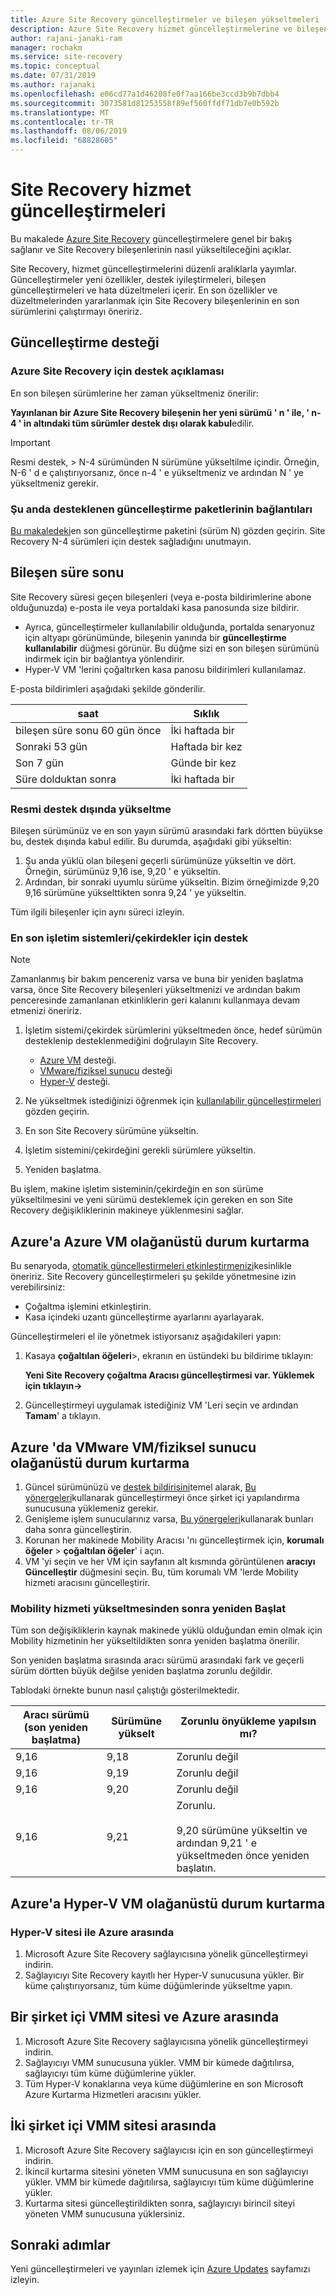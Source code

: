 ```yaml
---
title: Azure Site Recovery güncelleştirmeler ve bileşen yükseltmeleri
description: Azure Site Recovery hizmet güncelleştirmelerine ve bileşen yükseltmelerine genel bakış sunar.
author: rajani-janaki-ram
manager: rochakm
ms.service: site-recovery
ms.topic: conceptual
ms.date: 07/31/2019
ms.author: rajanaki
ms.openlocfilehash: e06cd77a1d46208fe0f7aa166be3ccd3b9b7dbb4
ms.sourcegitcommit: 3073581d81253558f89ef560ffdf71db7e0b592b
ms.translationtype: MT
ms.contentlocale: tr-TR
ms.lasthandoff: 08/06/2019
ms.locfileid: "68828605"
---
```

# <a name="service-updates-in-site-recovery"></a>Site Recovery hizmet güncelleştirmeleri

Bu makalede [Azure Site Recovery](site-recovery-overview.md) güncelleştirmelere genel bir bakış sağlanır ve Site Recovery bileşenlerinin nasıl yükseltileceğini açıklar.

Site Recovery, hizmet güncelleştirmelerini düzenli aralıklarla yayımlar. Güncelleştirmeler yeni özellikler, destek iyileştirmeleri, bileşen güncelleştirmeleri ve hata düzeltmeleri içerir. En son özellikler ve düzeltmelerinden yararlanmak için Site Recovery bileşenlerinin en son sürümlerini çalıştırmayı öneririz. 
 
 
## <a name="updates-support"></a>Güncelleştirme desteği

### <a name="support-statement-for-azure-site-recovery"></a>Azure Site Recovery için destek açıklaması

En son bileşen sürümlerine her zaman yükseltmeniz önerilir:

**Yayınlanan bir Azure Site Recovery bileşenin her yeni sürümü ' n ' ile, ' n-4 ' in altındaki tüm sürümler destek dışı olarak kabul**edilir. 

> [!IMPORTANT]
> Resmi destek, > N-4 sürümünden N sürümüne yükseltilme içindir. Örneğin, N-6 ' d e çalıştırıyorsanız, önce n-4 ' e yükseltmeniz ve ardından N ' ye yükseltmeniz gerekir.


### <a name="links-to-currently-supported-update-rollups"></a>Şu anda desteklenen güncelleştirme paketlerinin bağlantıları

 [Bu makaledeki](site-recovery-whats-new.md)en son güncelleştirme paketini (sürüm N) gözden geçirin. Site Recovery N-4 sürümleri için destek sağladığını unutmayın.



## <a name="component-expiry"></a>Bileşen süre sonu

Site Recovery süresi geçen bileşenleri (veya e-posta bildirimlerine abone olduğunuzda) e-posta ile veya portaldaki kasa panosunda size bildirir.

- Ayrıca, güncelleştirmeler kullanılabilir olduğunda, portalda senaryonuz için altyapı görünümünde, bileşenin yanında bir **güncelleştirme kullanılabilir** düğmesi görünür. Bu düğme sizi en son bileşen sürümünü indirmek için bir bağlantıya yönlendirir.
-  Hyper-V VM 'lerini çoğaltırken kasa panosu bildirimleri kullanılamaz. 

E-posta bildirimleri aşağıdaki şekilde gönderilir.

**saat** | **Sıklık**
--- | ---
bileşen süre sonu 60 gün önce | İki haftada bir
Sonraki 53 gün | Haftada bir kez
Son 7 gün | Günde bir kez
Süre dolduktan sonra | İki haftada bir


### <a name="upgrading-outside-official-support"></a>Resmi destek dışında yükseltme

Bileşen sürümünüz ve en son yayın sürümü arasındaki fark dörtten büyükse bu, destek dışında kabul edilir. Bu durumda, aşağıdaki gibi yükseltin: 

1. Şu anda yüklü olan bileşeni geçerli sürümünüze yükseltin ve dört. Örneğin, sürümünüz 9,16 ise, 9,20 ' e yükseltin.
2. Ardından, bir sonraki uyumlu sürüme yükseltin. Bizim örneğimizde 9,20 9,16 sürümüne yükselttikten sonra 9,24 ' ye yükseltin. 

Tüm ilgili bileşenler için aynı süreci izleyin.

### <a name="support-for-latest-operating-systemskernels"></a>En son işletim sistemleri/çekirdekler için destek

> [!NOTE]
> Zamanlanmış bir bakım pencereniz varsa ve buna bir yeniden başlatma varsa, önce Site Recovery bileşenleri yükseltmenizi ve ardından bakım penceresinde zamanlanan etkinliklerin geri kalanını kullanmaya devam etmenizi öneririz.

1. İşletim sistemi/çekirdek sürümlerini yükseltmeden önce, hedef sürümün desteklenip desteklenmediğini doğrulayın Site Recovery. 

    - [Azure VM](azure-to-azure-support-matrix.md#replicated-machine-operating-systems) desteği.
    - [VMware/fiziksel sunucu](vmware-physical-azure-support-matrix.md#replicated-machines) desteği
    - [Hyper-V](hyper-v-azure-support-matrix.md#replicated-vms) desteği.
2. Ne yükseltmek istediğinizi öğrenmek için [kullanılabilir güncelleştirmeleri](site-recovery-whats-new.md) gözden geçirin.
3. En son Site Recovery sürümüne yükseltin.
4. İşletim sistemini/çekirdeğini gerekli sürümlere yükseltin.
5. Yeniden başlatma.


Bu işlem, makine işletim sisteminin/çekirdeğin en son sürüme yükseltilmesini ve yeni sürümü desteklemek için gereken en son Site Recovery değişikliklerinin makineye yüklenmesini sağlar.

## <a name="azure-vm-disaster-recovery-to-azure"></a>Azure'a Azure VM olağanüstü durum kurtarma

Bu senaryoda, [otomatik güncelleştirmeleri etkinleştirmenizi](azure-to-azure-autoupdate.md)kesinlikle öneririz. Site Recovery güncelleştirmeleri şu şekilde yönetmesine izin verebilirsiniz:

- Çoğaltma işlemini etkinleştirin.
- Kasa içindeki uzantı güncelleştirme ayarlarını ayarlayarak.

Güncelleştirmeleri el ile yönetmek istiyorsanız aşağıdakileri yapın:

1. Kasaya **çoğaltılan öğeleri**>, ekranın en üstündeki bu bildirime tıklayın: 
    
    **Yeni Site Recovery çoğaltma Aracısı güncelleştirmesi var. Yüklemek için tıklayın->**

4. Güncelleştirmeyi uygulamak istediğiniz VM 'Leri seçin ve ardından **Tamam**' a tıklayın.


## <a name="vmware-vmphysical-server-disaster-recovery-to-azure"></a>Azure 'da VMware VM/fiziksel sunucu olağanüstü durum kurtarma

1. Güncel sürümünüzü ve [destek bildirisini](#support-statement-for-azure-site-recovery)temel alarak, [Bu yönergeleri](vmware-azure-deploy-configuration-server.md#upgrade-the-configuration-server)kullanarak güncelleştirmeyi önce şirket içi yapılandırma sunucusuna yüklemeniz gerekir. 
2. Genişleme işlem sunucularınız varsa, [Bu yönergeleri](vmware-azure-manage-process-server.md#upgrade-a-process-server)kullanarak bunları daha sonra güncelleştirin.
3. Korunan her makinede Mobility Aracısı 'nı güncelleştirmek için, **korumalı öğeler** > **çoğaltılan öğeler**' i açın.
4. VM 'yi seçin ve her VM için sayfanın alt kısmında görüntülenen **aracıyı Güncelleştir** düğmesini seçin. Bu, tüm korumalı VM 'lerde Mobility hizmeti aracısını güncelleştirir.

### <a name="reboot-after-mobility-service-upgrade"></a>Mobility hizmeti yükseltmesinden sonra yeniden Başlat

Tüm son değişikliklerin kaynak makinede yüklü olduğundan emin olmak için Mobility hizmetinin her yükseltildikten sonra yeniden başlatma önerilir.

Son yeniden başlatma sırasında aracı sürümü arasındaki fark ve geçerli sürüm dörtten büyük değilse yeniden başlatma zorunlu değildir.

Tablodaki örnekte bunun nasıl çalıştığı gösterilmektedir.

|**Aracı sürümü (son yeniden başlatma)** | **Sürümüne yükselt** | **Zorunlu önyükleme yapılsın mı?**|
|---------|---------|---------|
|9,16 |  9,18 | Zorunlu değil|
|9,16 | 9,19 | Zorunlu değil|
| 9,16 | 9,20 | Zorunlu değil
 | 9,16 | 9,21 | Zorunlu.<br/><br/> 9,20 sürümüne yükseltin ve ardından 9,21 ' e yükseltmeden önce yeniden başlatın.

## <a name="hyper-v-vm-disaster-recovery-to-azure"></a>Azure'a Hyper-V VM olağanüstü durum kurtarma

### <a name="between-a-hyper-v-site-and-azure"></a>Hyper-V sitesi ile Azure arasında

1. Microsoft Azure Site Recovery sağlayıcısına yönelik güncelleştirmeyi indirin.
2. Sağlayıcıyı Site Recovery kayıtlı her Hyper-V sunucusuna yükler. Bir küme çalıştırıyorsanız, tüm küme düğümlerinde yükseltme yapın.


## <a name="between-an-on-premises-vmm-site-and-azure"></a>Bir şirket içi VMM sitesi ve Azure arasında
1. Microsoft Azure Site Recovery sağlayıcısına yönelik güncelleştirmeyi indirin.
2. Sağlayıcıyı VMM sunucusuna yükler. VMM bir kümede dağıtılırsa, sağlayıcıyı tüm küme düğümlerine yükler.
3. Tüm Hyper-V konaklarına veya küme düğümlerine en son Microsoft Azure Kurtarma Hizmetleri aracısını yükler.


## <a name="between-two-on-premises-vmm-sites"></a>İki şirket içi VMM sitesi arasında
1. Microsoft Azure Site Recovery sağlayıcısı için en son güncelleştirmeyi indirin.
2. İkincil kurtarma sitesini yöneten VMM sunucusuna en son sağlayıcıyı yükler. VMM bir kümede dağıtılırsa, sağlayıcıyı tüm küme düğümlerine yükler.
3. Kurtarma sitesi güncelleştirildikten sonra, sağlayıcıyı birincil siteyi yöneten VMM sunucusuna yüklersiniz.

## <a name="next-steps"></a>Sonraki adımlar

Yeni güncelleştirmeleri ve yayınları izlemek için [Azure Updates](https://azure.microsoft.com/updates/?product=site-recovery) sayfamızı izleyin.
